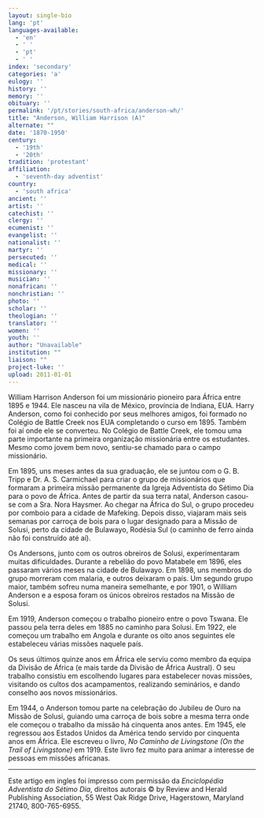 ```yaml
---
layout: single-bio
lang: 'pt'
languages-available:
  - 'en'
  - ' '
  - 'pt'
  - ' '
index: 'secondary'
categories: 'a'
eulogy: ''
history: ''
memory: ''
obituary: ''
permalink: '/pt/stories/south-africa/anderson-wh/'
title: "Anderson, William Harrison (A)"
alternate: ""
date: '1870-1950'
century:
  - '19th'
  - '20th'
tradition: 'protestant'
affiliation:
  - 'seventh-day adventist'
country:
  - 'south africa'
ancient: ''
artist: ''
catechist: ''
clergy: ''
ecumenist: ''
evangelist: ''
nationalist: ''
martyr: ''
persecuted: ''
medical: ''
missionary: ''
musician: ''
nonafrican: ''
nonchristian: ''
photo: ''
scholar: ''
theologian: ''
translator: ''
women: ''
youth: ''
author: "Unavailable"
institution: ""
liaison: ""
project-luke: ''
upload: 2011-01-01
---
```




William Harrison Anderson foi um missionário pioneiro para África entre 1895 e 1944. Ele nasceu na vila de México, província de Indiana, EUA. Harry Anderson, como foi conhecido por seus melhores amigos, foi formado no Colégio de Battle Creek nos EUA completando o curso em 1895. Também foi aí onde ele se converteu. No Colégio de Battle Creek, ele tomou uma parte importante na primeira organização missionária entre os estudantes. Mesmo como jovem bem novo, sentiu-se chamado para o campo missionário.

Em 1895, uns meses antes da sua graduação, ele se juntou com o G. B. Tripp e Dr. A. S. Carmichael para criar o grupo de missionários que formaram a primeira missão permanente da Igreja Adventista do Sétimo Dia para o povo de África. Antes de partir da sua terra natal, Anderson casou-se com a Sra. Nora Haysmer. Ao chegar na África do Sul, o grupo procedeu por comboio para a cidade de Mafeking. Depois disso, viajaram mais seis semanas por carroça de bois para o lugar designado para a Missão de Solusi, perto da cidade de Bulawayo, Rodésia Sul (o caminho de ferro ainda não foi construído até aí).

Os Andersons, junto com os outros obreiros de Solusi, experimentaram muitas dificuldades. Durante a rebelião do povo Matabele em 1896, eles passaram vários meses na cidade de Bulawayo. Em 1898, uns membros do grupo morreram com malaria, e outros deixaram o país. Um segundo grupo maior, também sofreu numa maneira semelhante, e por 1901, o William Anderson e a esposa foram os únicos obreiros restados na Missão de Solusi.

Em 1919, Anderson começou o trabalho pioneiro entre o povo Tswana. Ele passou pela terra deles em 1885 no caminho para Solusi. Em 1922, ele começou um trabalho em Angola e durante os oito anos seguintes ele estabeleceu várias missões naquele país.

Os seus últimos quinze anos em África ele serviu como membro da equipa da Divisão de África (e mais tarde da Divisão de África Austral). O seu trabalho consistiu em escolhendo lugares para estabelecer novas missões, visitando os cultos dos acampamentos, realizando seminários, e dando conselho aos novos missionários.

Em 1944, o Anderson tomou parte na celebração do Jubileu de Ouro na Missão de Solusi, guiando uma carroça de bois sobre a mesma terra onde ele começou o trabalho da missão há cinquenta anos antes. Em 1945, ele regressou aos Estados Unidos da América tendo servido por cinquenta anos em África. Ele escreveu o livro, *No Caminho de Livingstone (On the Trail of Livingstone)* em 1919. Este livro fez muito para animar a interesse de pessoas em missões africanas.



---

Este artigo em ingles foi impresso com permissão da *Enciclopédia Adventista do Sétimo Dia*, direitos autorais © by Review and Herald Publishing Association, 55 West Oak Ridge Drive, Hagerstown, Maryland 21740, 800-765-6955.